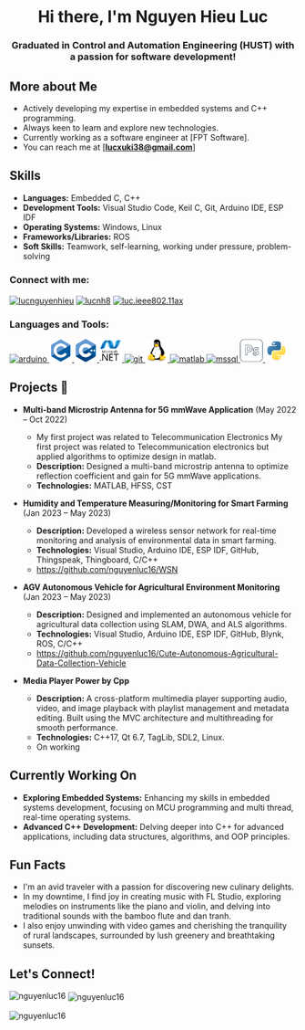 <h1 align="center">Hi there, I'm Nguyen Hieu Luc</h1>
<h3 align="center">Graduated in Control and Automation Engineering (HUST) with a passion for software development!</h3>

## More about Me
- Actively developing my expertise in embedded systems and C++ programming.
- Always keen to learn and explore new technologies.
- Currently working as a software engineer at [FPT Software].
- You can reach me at [**lucxuki38@gmail.com**]

## Skills

- **Languages:** Embedded C, C++
- **Development Tools:** Visual Studio Code, Keil C, Git, Arduino IDE, ESP IDF
- **Operating Systems:** Windows, Linux
- **Frameworks/Libraries:** ROS
- **Soft Skills:** Teamwork, self-learning, working under pressure, problem-solving

<h3 align="left">Connect with me:</h3>
<p align="left">
<a href="https://linkedin.com/in/lucnguyenhieu" target="blank"><img align="center" src="https://raw.githubusercontent.com/rahuldkjain/github-profile-readme-generator/master/src/images/icons/Social/linked-in-alt.svg" alt="lucnguyenhieu" height="30" width="40" /></a>
<a href="https://fb.com/" target="blank"><img align="center" src="https://raw.githubusercontent.com/rahuldkjain/github-profile-readme-generator/master/src/images/icons/Social/facebook.svg" alt="lucnh8" height="30" width="40" /></a>
<a href="https://www.youtube.com/@luc.ieee802.11ax" target="blank"><img align="center" src="https://raw.githubusercontent.com/rahuldkjain/github-profile-readme-generator/master/src/images/icons/Social/youtube.svg" alt="luc.ieee802.11ax" height="30" width="40" /></a>
</p>

<h3 align="left">Languages and Tools:</h3>
<p align="left"> <a href="https://www.arduino.cc/" target="_blank" rel="noreferrer"> <img src="https://cdn.worldvectorlogo.com/logos/arduino-1.svg" alt="arduino" width="40" height="40"/> </a> <a href="https://www.cprogramming.com/" target="_blank" rel="noreferrer"> <img src="https://raw.githubusercontent.com/devicons/devicon/master/icons/c/c-original.svg" alt="c" width="40" height="40"/> </a> <a href="https://www.w3schools.com/cpp/" target="_blank" rel="noreferrer"> <img src="https://raw.githubusercontent.com/devicons/devicon/master/icons/cplusplus/cplusplus-original.svg" alt="cplusplus" width="40" height="40"/> </a> <a href="https://dotnet.microsoft.com/" target="_blank" rel="noreferrer"> <img src="https://raw.githubusercontent.com/devicons/devicon/master/icons/dot-net/dot-net-original-wordmark.svg" alt="dotnet" width="40" height="40"/> </a> <a href="https://git-scm.com/" target="_blank" rel="noreferrer"> <img src="https://www.vectorlogo.zone/logos/git-scm/git-scm-icon.svg" alt="git" width="40" height="40"/> </a> <a href="https://www.linux.org/" target="_blank" rel="noreferrer"> <img src="https://raw.githubusercontent.com/devicons/devicon/master/icons/linux/linux-original.svg" alt="linux" width="40" height="40"/> </a> <a href="https://www.mathworks.com/" target="_blank" rel="noreferrer"> <img src="https://upload.wikimedia.org/wikipedia/commons/2/21/Matlab_Logo.png" alt="matlab" width="40" height="40"/> </a> <a href="https://www.microsoft.com/en-us/sql-server" target="_blank" rel="noreferrer"> <img src="https://www.svgrepo.com/show/303229/microsoft-sql-server-logo.svg" alt="mssql" width="40" height="40"/> </a> <a href="https://www.photoshop.com/en" target="_blank" rel="noreferrer"> <img src="https://raw.githubusercontent.com/devicons/devicon/master/icons/photoshop/photoshop-line.svg" alt="photoshop" width="40" height="40"/> </a> <a href="https://www.python.org" target="_blank" rel="noreferrer"> <img src="https://raw.githubusercontent.com/devicons/devicon/master/icons/python/python-original.svg" alt="python" width="40" height="40"/> </a> </p>

## Projects 🚀

- **Multi-band Microstrip Antenna for 5G mmWave Application** (May 2022 – Oct 2022)
  - My first project was related to Telecommunication Electronics My first project was related to Telecommunication electronics but applied algorithms to optimize design in matlab.
  - **Description:** Designed a multi-band microstrip antenna to optimize reflection coefficient and gain for 5G mmWave applications.
  - **Technologies:** MATLAB, HFSS, CST

- **Humidity and Temperature Measuring/Monitoring for Smart Farming** (Jan 2023 – May 2023)
  - **Description:** Developed a wireless sensor network for real-time monitoring and analysis of environmental data in smart farming.
  - **Technologies:** Visual Studio, Arduino IDE, ESP IDF, GitHub, Thingspeak, Thingboard, C/C++
  - https://github.com/nguyenluc16/WSN

- **AGV Autonomous Vehicle for Agricultural Environment Monitoring** (Jan 2023 – May 2023)
  - **Description:** Designed and implemented an autonomous vehicle for agricultural data collection using SLAM, DWA, and ALS algorithms.
  - **Technologies:** Visual Studio, Arduino IDE, ESP IDF, GitHub, Blynk, ROS, C/C++
  - https://github.com/nguyenluc16/Cute-Autonomous-Agricultural-Data-Collection-Vehicle
 
- **Media Player Power by Cpp**
  - **Description:** A cross-platform multimedia player supporting audio, video, and image playback with playlist management and metadata editing. Built using the MVC architecture and multithreading for smooth performance.
  - **Technologies:** C++17, Qt 6.7, TagLib, SDL2, Linux.
  - On working
## Currently Working On

- **Exploring Embedded Systems:** Enhancing my skills in embedded systems development, focusing on MCU programming and multi thread, real-time operating systems.
- **Advanced C++ Development:** Delving deeper into C++ for advanced applications, including data structures, algorithms, and OOP principles.

## Fun Facts 

- I'm an avid traveler with a passion for discovering new culinary delights. 
- In my downtime, I find joy in creating music with FL Studio, exploring melodies on instruments like the piano and violin, and delving into traditional sounds with the bamboo flute and dan tranh.
- I also enjoy unwinding with video games and cherishing the tranquility of rural landscapes, surrounded by lush greenery and breathtaking sunsets.

## Let's Connect! 


<p><img align="left" src="https://github-readme-stats.vercel.app/api/top-langs?username=nguyenluc16&show_icons=true&locale=en&layout=compact" alt="nguyenluc16" /></p>

<p>&nbsp;<img align="center" src="https://github-readme-stats.vercel.app/api?username=nguyenluc16&show_icons=true&locale=en" alt="nguyenluc16" /></p>

<p><img align="center" src="https://github-readme-streak-stats.herokuapp.com/?user=nguyenluc16&" alt="nguyenluc16" /></p>
